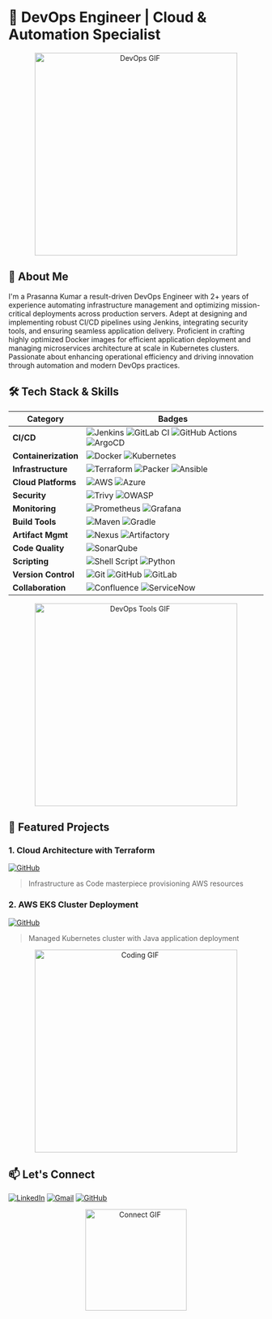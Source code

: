 # 🚀 DevOps Engineer | Cloud & Automation Specialist

<div align="center">
  <img src="https://media.giphy.com/media/qgQUggAC3Pfv687qPC/giphy.gif" width="400" alt="DevOps GIF">
</div>

## 🚀 About Me
I'm a Prasanna Kumar a result-driven DevOps Engineer with 2+ years of experience automating infrastructure management and optimizing mission-critical deployments across production servers. Adept at designing and implementing robust CI/CD pipelines using Jenkins, integrating security tools, and ensuring seamless application delivery. Proficient in crafting highly optimized Docker images for efficient application deployment and managing microservices architecture at scale in Kubernetes clusters. Passionate about enhancing operational efficiency and driving innovation through automation and modern DevOps practices.

## 🛠️ Tech Stack & Skills

<div align="center">
    
| Category               | Badges                                                                                                                                                                                                                                                                                                                                                                                                                                                                                                                                                                                                 |
|------------------------|-------------------------------------------------------------------------------------------------------------------------------------------------------------------------------------------------------------------------------------------------------------------------------------------------------------------------------------------------------------------------------------------------------------------------------------------------------------------------------------------------------------------------------------------------------------------------------------------------------|
| **CI/CD**              | ![Jenkins](https://img.shields.io/badge/Jenkins-D24939?style=for-the-badge&logo=Jenkins&logoColor=white) ![GitLab CI](https://img.shields.io/badge/GitLab_CI-FCA121?style=for-the-badge&logo=gitlab&logoColor=white) ![GitHub Actions](https://img.shields.io/badge/GitHub_Actions-2088FF?style=for-the-badge&logo=github-actions&logoColor=white) ![ArgoCD](https://img.shields.io/badge/ArgoCD-EF7B4D?style=for-the-badge&logo=argo&logoColor=white)                                                                                                                                                  |
| **Containerization**   | ![Docker](https://img.shields.io/badge/Docker-2496ED?style=for-the-badge&logo=docker&logoColor=white) ![Kubernetes](https://img.shields.io/badge/Kubernetes-326CE5?style=for-the-badge&logo=kubernetes&logoColor=white)                                                                                                                                                           |
| **Infrastructure**     | ![Terraform](https://img.shields.io/badge/Terraform-7B42BC?style=for-the-badge&logo=terraform&logoColor=white) ![Packer](https://img.shields.io/badge/Packer-02A8EF?style=for-the-badge&logo=packer&logoColor=white) ![Ansible](https://img.shields.io/badge/Ansible-EE0000?style=for-the-badge&logo=ansible&logoColor=white)                                                                                                                                                                                                                                                                          |
| **Cloud Platforms**    | ![AWS](https://img.shields.io/badge/AWS-FF9900?style=for-the-badge&logo=amazon-aws&logoColor=white) ![Azure](https://img.shields.io/badge/Azure-0089D6?style=for-the-badge&logo=microsoft-azure&logoColor=white)                                                                                                                                                                                                                                                                                                                                                                                      |
| **Security**          | ![Trivy](https://img.shields.io/badge/Trivy-1904DA?style=for-the-badge) ![OWASP](https://img.shields.io/badge/OWASP-000000?style=for-the-badge&logo=owasp&logoColor=white)                                                                                                                                                                                                                                                                                                                                                                                                                            |
| **Monitoring**        | ![Prometheus](https://img.shields.io/badge/Prometheus-E6522C?style=for-the-badge&logo=prometheus&logoColor=white) ![Grafana](https://img.shields.io/badge/Grafana-F46800?style=for-the-badge&logo=grafana&logoColor=white)                                                                                                                                                                                                             |
| **Build Tools**       | ![Maven](https://img.shields.io/badge/Maven-C71A36?style=for-the-badge&logo=apache-maven&logoColor=white) ![Gradle](https://img.shields.io/badge/Gradle-02303A?style=for-the-badge&logo=gradle&logoColor=white)                                                                                                                                                                                                                                                                                                                                                                                       |
| **Artifact Mgmt**     | ![Nexus](https://img.shields.io/badge/Nexus-41B883?style=for-the-badge&logo=sonatype&logoColor=white) ![Artifactory](https://img.shields.io/badge/Artifactory-41B883?style=for-the-badge&logo=jfrog&logoColor=white)                                                                                                                                                                                                                                                                                                                                                                                  |
| **Code Quality**      | ![SonarQube](https://img.shields.io/badge/SonarQube-4E9BCD?style=for-the-badge&logo=sonarqube&logoColor=white)                                                                                                                                                                                                                                                                                                                                                                                                                                                                                       |
| **Scripting**         | ![Shell Script](https://img.shields.io/badge/Shell_Script-4EAA25?style=for-the-badge&logo=gnu-bash&logoColor=white) ![Python](https://img.shields.io/badge/Python-3776AB?style=for-the-badge&logo=python&logoColor=white)                                                                                                                                                                                                                                                                                                                                                                             |
| **Version Control**   | ![Git](https://img.shields.io/badge/Git-F05032?style=for-the-badge&logo=git&logoColor=white) ![GitHub](https://img.shields.io/badge/GitHub-181717?style=for-the-badge&logo=github&logoColor=white) ![GitLab](https://img.shields.io/badge/GitLab-FCA121?style=for-the-badge&logo=gitlab&logoColor=white)                                                                                                                                                                                                                                                                                               |
| **Collaboration**     | ![Confluence](https://img.shields.io/badge/Confluence-172B4D?style=for-the-badge&logo=confluence&logoColor=white) ![ServiceNow](https://img.shields.io/badge/ServiceNow-81B1D3?style=for-the-badge&logo=servicenow&logoColor=white)                                                                                                                                                                                                                                                                    |

</div>

<div align="center">
  <img src="https://media.giphy.com/media/jSKBmKkvo2dPQQtsR1/giphy.gif" width="400" alt="DevOps Tools GIF">
</div>


## 🌟 Featured Projects

### 1. Cloud Architecture with Terraform
[![GitHub](https://img.shields.io/badge/View_Project-181717?style=for-the-badge&logo=github&logoColor=white)](https://github.com/spkumar17/about_Project2.git)
> Infrastructure as Code masterpiece provisioning AWS resources

### 2. AWS EKS Cluster Deployment
[![GitHub](https://img.shields.io/badge/View_Project-181717?style=for-the-badge&logo=github&logoColor=white)](https://github.com/spkumar17/about_project1.git)
> Managed Kubernetes cluster with Java application deployment

<div align="center">
  <img src="https://media.giphy.com/media/L8K62iTDkzGX6/giphy.gif" width="400" alt="Coding GIF">
</div>

## 📫 Let's Connect

[![LinkedIn](https://img.shields.io/badge/LinkedIn-0A66C2?style=for-the-badge&logo=linkedin&logoColor=white)](https://www.linkedin.com/in/prasanna-kumar-singanamalla/)
[![Gmail](https://img.shields.io/badge/Email-D14836?style=for-the-badge&logo=gmail&logoColor=white)](mailto:prasannakumarsinganamalla@gmail.com)
[![GitHub](https://img.shields.io/badge/GitHub-181717?style=for-the-badge&logo=github&logoColor=white)](https://github.com/spkumar17)

<div align="center">
  <img src="https://media.giphy.com/media/jRf5fsn8G6YaogAWxn/giphy.gif" width="200" alt="Connect GIF">
</div>
